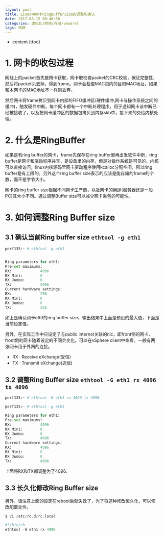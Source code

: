 ```yaml
---
layout: post
title: Linux中网卡RingBufferSize的调整和确认
date: 2017-08-15 00:46:00
categories: 虚拟化(网络/存储/vmware)
tags: 网络
---
```

* content
{:toc}

# 1. 网卡的收包过程

网线上的packet首先被网卡获取，网卡取检查packet的CRC校验，保证完整性，然后将packet头去掉，得到frame。网卡会检查MAC包内的目的MAC地址，如果和本网卡的MAC地址不一样则丢弃。

然后网卡将frame拷贝到网卡内部的FIFO缓冲区(硬件缓冲,网卡与操作系统之间的缓冲)，触发硬件中断。每个网卡都有一个中断处理程序，用于通知网卡该中断已经被接收了，以及把网卡缓冲区的数据包拷贝到内存skb中，接下来的交给内核处理。

# 2. 什么是RingBuffer

如果是有ring buffer的网卡，frame先保存在ring buffer里再出发软件中断，ring buffer是网卡和驱动程序共享，是设备里的内存，但是对操作系统是可见的，内核可以直接访问，linux内核源码里网卡驱动程序使用kcalloc分配空间，所以ring buffer是有上限的，另外这个ring buffer size表示的应该是能存储的frame的个数，而不是字节大小。

网卡的ring buffer size根据不同网卡生产商，以及网卡的用途(服务器还是一般PC)其大小不同。通过调整Buffer size可以减少网卡丢包的可能性。

# 3. 如何调整Ring Buffer size

## 3.1 确认当前Ring buffer size `ethtool -g eth1`

```python
perf135:~ # ethtool -g eth1


Ring parameters for eth1:
Pre-set maximums:
RX:             4096
RX Mini:        0
RX Jumbo:       0
TX:             4096
Current hardware settings:
RX:             256
RX Mini:        0
RX Jumbo:       0
TX:             256

```

如上是确认网卡eth1的ring buffer size，输出结果中上面是预设的最大值，下面是当前设定值。

另外，在实际工作中只设定了与public internet关联的nic，即front侧的网卡，front侧的网卡随着设定的不同会变化，可以在vSphere client中查看，一般有两张网卡用于外网的连接。
- RX : Receive  eXchange(受信)
- TX : Transmit eXchange(送信)


## 3.2 调整Ring Buffer size `ethtool -G eth1 rx 4096 tx 4096`

```python
perf135:~ # ethtool -G eth1 rx 4096 tx 4096

perf135:~ # ethtool -g eth1

Ring parameters for eth1:
Pre-set maximums:
RX:             4096
RX Mini:        0
RX Jumbo:       0
TX:             4096
Current hardware settings:
RX:             4096
RX Mini:        0
RX Jumbo:       0
TX:             4096
```

上面将RX和TX都调整为了4096.


## 3.3 长久化修改Ring Buffer size

另外，请注意上面的设定在reboot后就失效了，为了将这种修改恒久化，可以修改配置文件。

```python
$ vi /etc/rc.d/rc.local

#!/bin/sh
ethtool -G eth1 rx 4096
```